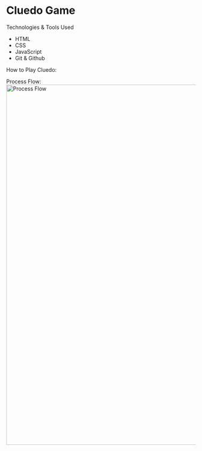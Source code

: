 # Cluedo Game 

Technologies & Tools Used 
- HTML
- CSS
- JavaScript
- Git & Github


How to Play Cluedo: 



Process Flow: 
<img width="956" alt="Process Flow" src="https://user-images.githubusercontent.com/103851181/168554002-464e676d-62b3-4eb1-865a-b68f930449db.png">
